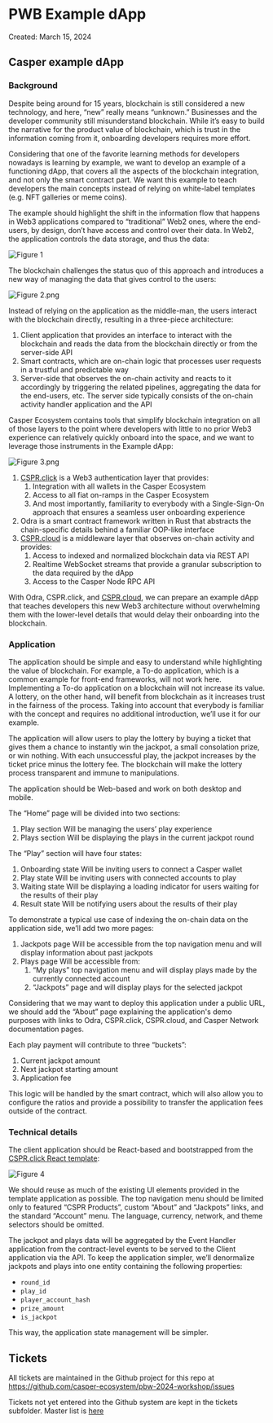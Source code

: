 # PWB Example dApp

Created: March 15, 2024

## Casper example dApp

### Background

Despite being around for 15 years, blockchain is still considered a new technology, and here, “new” really means “unknown.” Businesses and the developer community still misunderstand blockchain. While it’s easy to build the narrative for the product value of blockchain, which is trust in the information coming from it, onboarding developers requires more effort. 

Considering that one of the favorite learning methods for developers nowadays is learning by example, we want to develop an example of a functioning dApp, that covers all the aspects of the blockchain integration, and not only the smart contract part. We want this example to teach developers the main concepts instead of relying on white-label templates (e.g. NFT galleries or meme coins).

The example should highlight the shift in the information flow that happens in Web3 applications compared to “traditional” Web2 ones, where the end-users, by design, don’t have access and control over their data. In Web2, the application controls the data storage, and thus the data:

![Figure 1](assets/Fig-1.png)

The blockchain challenges the status quo of this approach and introduces a new way of managing the data that gives control to the users:

![Figure 2.png](assets/Fig-2.png)

Instead of relying on the application as the middle-man, the users interact with the blockchain directly, resulting in a three-piece architecture:

1. Client application that provides an interface to interact with the blockchain and reads the data from the blockchain directly or from the server-side API
2. Smart contracts, which are on-chain logic that processes user requests in a trustful and predictable way
3. Server-side that observes the on-chain activity and reacts to it accordingly by triggering the related pipelines, aggregating the data for the end-users, etc. The server side typically consists of the on-chain activity handler application and the API

Casper Ecosystem contains tools that simplify blockchain integration on all of those layers to the point where developers with little to no prior Web3 experience can relatively quickly onboard into the space, and we want to leverage those instruments in the Example dApp:

![Figure 3.png](assets/Fig-3.png)

1. [CSPR.click](http://CSPR.click) is a Web3 authentication layer that provides:
    1. Integration with all wallets in the Casper Ecosystem
    2. Access to all fiat on-ramps in the Casper Ecosystem
    3. And most importantly, familiarity to everybody with a Single-Sign-On approach that ensures a seamless user onboarding experience
2. Odra is a smart contract framework written in Rust that abstracts the chain-specific details behind a familiar OOP-like interface
3. [CSPR.cloud](http://CSPR.cloud) is a middleware layer that observes on-chain activity and provides:
    1. Access to indexed and normalized blockchain data via REST API
    2. Realtime WebSocket streams that provide a granular subscription to the data required by the dApp
    3. Access to the Casper Node RPC API

With Odra, CSPR.click, and [CSPR.cloud](http://CSPR.cloud), we can prepare an example dApp that teaches developers this new Web3 architecture without overwhelming them with the lower-level details that would delay their onboarding into the blockchain. 

### Application

The application should be simple and easy to understand while highlighting the value of blockchain. For example, a To-do application, which is a common example for front-end frameworks, will not work here. Implementing a To-do application on a blockchain will not increase its value. A lottery, on the other hand, will benefit from blockchain as it increases trust in the fairness of the process. Taking into account that everybody is familiar with the concept and requires no additional introduction, we’ll use it for our example.

The application will allow users to play the lottery by buying a ticket that gives them a chance to instantly win the jackpot, a small consolation prize, or win nothing. With each unsuccessful play, the jackpot increases by the ticket price minus the lottery fee. The blockchain will make the lottery process transparent and immune to manipulations.

The application should be Web-based and work on both desktop and mobile. 

The “Home” page will be divided into two sections:

1. Play section
Will be managing the users’ play experience
2. Plays section
Will be displaying the plays in the current jackpot round

The “Play” section will have four states:

1. Onboarding state
Will be inviting users to connect a Casper wallet
2. Play state
Will be inviting users with connected accounts to play 
3. Waiting state
Will be displaying a loading indicator for users waiting for the results of their play
4. Result state
Will be notifying users about the results of their play

To demonstrate a typical use case of indexing the on-chain data on the application side, we’ll add two more pages:

1. Jackpots page
Will be accessible from the top navigation menu and will display information about past jackpots
2. Plays page
Will be accessible from:
    1. “My plays” top navigation menu and will display plays made by the currently connected account
    2. “Jackpots” page and will display plays for the selected jackpot

Considering that we may want to deploy this application under a public URL, we should add the “About” page explaining the application's demo purposes with links to Odra, CSPR.click, CSPR.cloud, and Casper Network documentation pages.

Each play payment will contribute to three “buckets”:

1. Current jackpot amount
2. Next jackpot starting amount
3. Application fee

This logic will be handled by the smart contract, which will also allow you to configure the ratios and provide a possibility to transfer the application fees outside of the contract.

### Technical details

The client application should be React-based and bootstrapped from the [CSPR.click React template](https://www.npmjs.com/package/@make-software/cra-template-csprclick-react):

![Figure 4](assets/Fig-4.png)

We should reuse as much of the existing UI elements provided in the template application as possible. The top navigation menu should be limited only to featured “CSPR Products”, custom “About” and “Jackpots” links, and the standard “Account” menu. The language, currency, network, and theme selectors should be omitted.

The jackpot and plays data will be aggregated by the Event Handler application from the contract-level events to be served to the Client application via the API. To keep the application simpler, we’ll denormalize jackpots and plays into one entity containing the following properties:

- `round_id`
- `play_id`
- `player_account_hash`
- `prize_amount`
- `is_jackpot`

This way, the application state management will be simpler.

## Tickets

All tickets are maintained in the Github project for this repo at https://github.com/casper-ecosystem/pbw-2024-workshop/issues

Tickets not yet entered into the Github system are kept in the tickets subfolder. Master list is [here](./tickets/tickets-all.md)



